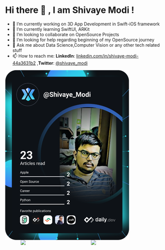 


# Hi there 👋 , I am Shivaye Modi !

- 🔭 I’m currently working on 3D App Development in Swift-iOS framework
- 🌱 I’m currently learning SwiftUI, ARKit
- 👯 I’m looking to collaborate on OpenSource Projects
- 🤔 I’m looking for help regarding beginning of my OpenSource journey
- 💬 Ask me about Data Science,Computer Vision or any other tech related stuff
- 📫 How to reach me: **LinkedIn**: [linkedin.com/in/shivaye-modi-44a3631b2](https://www.linkedin.com/in/shivaye-modi-44a3631b2/)                                                  ,**Twitter**: [@shivaye_modi](https://twitter.com/shivaye_modi) 



<a href="https://app.daily.dev/Shivaye_Modi" style="text-align: center"><img src="https://github.com/ShivayeModi/ShivayeModi/blob/main/devcard.svg" width="400" align = "left" alt="Shivaye Modi's Dev Card"/></a>
<img align="right" width=45% src = "https://github-readme-stats.vercel.app/api?username=ShivayeModi&show_icons=true&theme=chartreuse-dark"> 

<img align="right" width=45% src = "https://github-readme-stats.vercel.app/api/top-langs/?username=ShivayeModi&layout=compact">
